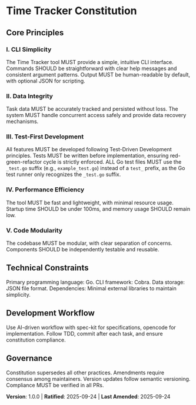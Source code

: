 <!-- Sync Impact Report
Version change: none → 1.0.0
List of modified principles: N/A (new constitution)
Added sections: All sections added
Removed sections: None
Templates requiring updates: None (templates align with new principles)
Follow-up TODOs: None
-->

# Time Tracker Constitution

## Core Principles

### I. CLI Simplicity

The Time Tracker tool MUST provide a simple, intuitive CLI interface. Commands SHOULD be straightforward with clear help messages and consistent argument patterns. Output MUST be human-readable by default, with optional JSON for scripting.

### II. Data Integrity

Task data MUST be accurately tracked and persisted without loss. The system MUST handle concurrent access safely and provide data recovery mechanisms.

### III. Test-First Development

All features MUST be developed following Test-Driven Development principles. Tests MUST be written before implementation, ensuring red-green-refactor cycle is strictly enforced. ALL Go test files MUST use the `_test.go` suffix (e.g., `example_test.go`) instead of a `test_` prefix, as the Go test runner only recognizes the `_test.go` suffix.

### IV. Performance Efficiency

The tool MUST be fast and lightweight, with minimal resource usage. Startup time SHOULD be under 100ms, and memory usage SHOULD remain low.

### V. Code Modularity

The codebase MUST be modular, with clear separation of concerns. Components SHOULD be independently testable and reusable.

## Technical Constraints

Primary programming language: Go. CLI framework: Cobra. Data storage: JSON file format. Dependencies: Minimal external libraries to maintain simplicity.

## Development Workflow

Use AI-driven workflow with spec-kit for specifications, opencode for implementation. Follow TDD, commit after each task, and ensure constitution compliance.

## Governance

Constitution supersedes all other practices. Amendments require consensus among maintainers. Version updates follow semantic versioning. Compliance MUST be verified in all PRs.

**Version**: 1.0.0 | **Ratified**: 2025-09-24 | **Last Amended**: 2025-09-24
